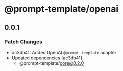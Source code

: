 # @prompt-template/openai

## 0.0.1

### Patch Changes

- ac3db41: Added OpenAI `@prompt-template` adapter
- Updated dependencies [ac3db41]
  - @prompt-template/core@0.2.0
